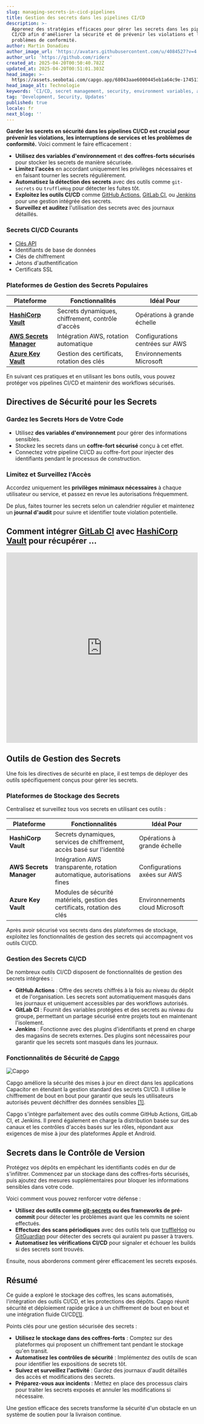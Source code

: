 ```yaml
---
slug: managing-secrets-in-cicd-pipelines
title: Gestion des secrets dans les pipelines CI/CD
description: >-
  Apprenez des stratégies efficaces pour gérer les secrets dans les pipelines
  CI/CD afin d'améliorer la sécurité et de prévenir les violations et les
  problèmes de conformité.
author: Martin Donadieu
author_image_url: 'https://avatars.githubusercontent.com/u/4084527?v=4'
author_url: 'https://github.com/riderx'
created_at: 2025-04-20T00:50:40.782Z
updated_at: 2025-04-20T00:51:01.303Z
head_image: >-
  https://assets.seobotai.com/capgo.app/68043aae6000445eb1a64c9e-1745110261303.jpg
head_image_alt: Technologie
keywords: 'CI/CD, secret management, security, environment variables, automated scanning'
tag: 'Development, Security, Updates'
published: true
locale: fr
next_blog: ''
---
```

**Garder les secrets en sécurité dans les pipelines CI/CD est crucial pour prévenir les violations, les interruptions de services et les problèmes de conformité.** Voici comment le faire efficacement :

-   **Utilisez des variables d'environnement** et **des coffres-forts sécurisés** pour stocker les secrets de manière sécurisée.
-   **Limitez l'accès** en accordant uniquement les privilèges nécessaires et en faisant tourner les secrets régulièrement.
-   **Automatisez la détection des secrets** avec des outils comme `git-secrets` ou `truffleHog` pour détecter les fuites tôt.
-   **Exploitez les outils CI/CD** comme [GitHub Actions](https://docs.github.com/actions), [GitLab CI](https://docs.gitlab.com/ee/ci/), ou [Jenkins](https://www.jenkins.io/) pour une gestion intégrée des secrets.
-   **Surveillez et auditez** l'utilisation des secrets avec des journaux détaillés.

### Secrets CI/CD Courants

-   [Clés API](https://capgo.app/docs/webapp/api-keys/)
-   Identifiants de base de données
-   Clés de chiffrement
-   Jetons d'authentification
-   Certificats SSL

### Plateformes de Gestion des Secrets Populaires

| Plateforme | Fonctionnalités | Idéal Pour |
| --- | --- | --- |
| **[HashiCorp Vault](https://www.hashicorp.com/products/vault)** | Secrets dynamiques, chiffrement, contrôle d'accès | Opérations à grande échelle |
| **[AWS Secrets Manager](https://docs.aws.amazon.com/secretsmanager/)** | Intégration AWS, rotation automatique | Configurations centrées sur AWS |
| **[Azure Key Vault](https://learn.microsoft.com/en-us/azure/key-vault/)** | Gestion des certificats, rotation des clés | Environnements Microsoft |

En suivant ces pratiques et en utilisant les bons outils, vous pouvez protéger vos pipelines CI/CD et maintenir des workflows sécurisés.

## Directives de Sécurité pour les Secrets

### Gardez les Secrets Hors de Votre Code

-   Utilisez **des variables d'environnement** pour gérer des informations sensibles.
-   Stockez les secrets dans un **coffre-fort sécurisé** conçu à cet effet.
-   Connectez votre pipeline CI/CD au coffre-fort pour injecter des identifiants pendant le processus de construction.

### Limitez et Surveillez l'Accès

Accordez uniquement les **privilèges minimaux nécessaires** à chaque utilisateur ou service, et passez en revue les autorisations fréquemment.

De plus, faites tourner les secrets selon un calendrier régulier et maintenez un **journal d'audit** pour suivre et identifier toute violation potentielle.

## Comment intégrer [GitLab CI](https://docs.gitlab.com/ee/ci/) avec [HashiCorp Vault](https://www.hashicorp.com/products/vault) pour récupérer ...

<iframe src="https://www.youtube.com/embed/NsPcl4rqy9A" title="YouTube video player" frameborder="0" allow="accelerometer; autoplay; clipboard-write; encrypted-media; gyroscope; picture-in-picture; web-share" referrerpolicy="strict-origin-when-cross-origin" style="width: 100%; height: 500px;" allowfullscreen></iframe>

## Outils de Gestion des Secrets

Une fois les directives de sécurité en place, il est temps de déployer des outils spécifiquement conçus pour gérer les secrets.

### Plateformes de Stockage des Secrets

Centralisez et surveillez tous vos secrets en utilisant ces outils :

| Plateforme | Fonctionnalités | Idéal Pour |
| --- | --- | --- |
| **HashiCorp Vault** | Secrets dynamiques, services de chiffrement, accès basé sur l'identité | Opérations à grande échelle |
| **AWS Secrets Manager** | Intégration AWS transparente, rotation automatique, autorisations fines | Configurations axées sur AWS |
| **Azure Key Vault** | Modules de sécurité matériels, gestion des certificats, rotation des clés | Environnements cloud Microsoft |

Après avoir sécurisé vos secrets dans des plateformes de stockage, exploitez les fonctionnalités de gestion des secrets qui accompagnent vos outils CI/CD.

### Gestion des Secrets CI/CD

De nombreux outils CI/CD disposent de fonctionnalités de gestion des secrets intégrées :

-   **GitHub Actions** : Offre des secrets chiffrés à la fois au niveau du dépôt et de l'organisation. Les secrets sont automatiquement masqués dans les journaux et uniquement accessibles par des workflows autorisés.
-   **GitLab CI** : Fournit des variables protégées et des secrets au niveau du groupe, permettant un partage sécurisé entre projets tout en maintenant l'isolement.
-   **Jenkins** : Fonctionne avec des plugins d'identifiants et prend en charge des magasins de secrets externes. Des plugins sont nécessaires pour garantir que les secrets sont masqués dans les journaux.

### Fonctionnalités de Sécurité de [Capgo](https://capgo.app/)

![Capgo](https://assets.seobotai.com/capgo.app/68043aae6000445eb1a64c9e/37a0fc028bf1f414683e8dee42eedfb0.jpg)

Capgo améliore la sécurité des mises à jour en direct dans les applications Capacitor en étendant la gestion standard des secrets CI/CD. Il utilise le chiffrement de bout en bout pour garantir que seuls les utilisateurs autorisés peuvent déchiffrer des données sensibles [\[1\]](https://capgo.app/).

Capgo s'intègre parfaitement avec des outils comme GitHub Actions, GitLab CI, et Jenkins. Il prend également en charge la distribution basée sur des canaux et les contrôles d'accès basés sur les rôles, répondant aux exigences de mise à jour des plateformes Apple et Android.

## Secrets dans le Contrôle de Version

Protégez vos dépôts en empêchant les identifiants codés en dur de s'infiltrer. Commencez par un stockage dans des coffres-forts sécurisés, puis ajoutez des mesures supplémentaires pour bloquer les informations sensibles dans votre code.

Voici comment vous pouvez renforcer votre défense :

-   **Utilisez des outils comme [git-secrets](https://github.com/awslabs/git-secrets) ou des frameworks de pré-commit** pour détecter les problèmes avant que les commits ne soient effectués.
-   **Effectuez des scans périodiques** avec des outils tels que [truffleHog](https://github.com/trufflesecurity/trufflehog) ou [GitGuardian](https://www.gitguardian.com/) pour détecter des secrets qui auraient pu passer à travers.
-   **Automatisez les vérifications CI/CD** pour signaler et échouer les builds si des secrets sont trouvés.

Ensuite, nous aborderons comment gérer efficacement les secrets exposés.

## Résumé

Ce guide a exploré le stockage des coffres, les scans automatisés, l'intégration des outils CI/CD, et les protections des dépôts. Capgo réunit sécurité et déploiement rapide grâce à un chiffrement de bout en bout et une intégration fluide CI/CD[\[1\]](https://capgo.app/).

Points clés pour une gestion sécurisée des secrets :

-   **Utilisez le stockage dans des coffres-forts** : Comptez sur des plateformes qui proposent un chiffrement tant pendant le stockage qu'en transit.
-   **Automatisez les contrôles de sécurité** : Implémentez des outils de scan pour identifier les expositions de secrets tôt.
-   **Suivez et surveillez l'activité** : Gardez des journaux d'audit détaillés des accès et modifications des secrets.
-   **Préparez-vous aux incidents** : Mettez en place des processus clairs pour traiter les secrets exposés et annuler les modifications si nécessaire.

Une gestion efficace des secrets transforme la sécurité d'un obstacle en un système de soutien pour la livraison continue.
